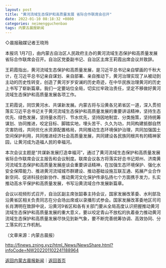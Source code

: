 ```yaml
---
layout: post
title: "黄河流域生态保护和高质量发展 省际合作联席会召开"
date: 2022-01-10 08:18:32 +0800
categories: neimengguchenbao
tags: 内蒙古晨报新闻
---
```

<p>◇晨报融媒记者王晓玲</p>
 <p>本报讯 1月7日，由内蒙古自治区人民政府主办的黄河流域生态保护和高质量发展省际合作联席会召开。自治区党委副书记、自治区主席王莉霞出席会议并致辞。</p>
 <p>王莉霞指出，黄河流域生态保护和高质量发展，是习近平总书记亲自擘画的千秋大计，在习近平总书记亲自谋划、亲自部署、亲自推动下，黄河治理实现了从被动到主动的历史性转变，创造了黄河岁岁安澜的历史奇迹，在中华民族治理黄河的历史上书写了崭新篇章。我们一定要站位全局，切实扛牢政治责任，坚定不移做好黄河流域生态保护和高质量发展各项工作。</p>
 <p>王莉霞说，同饮黄河水、共谋新发展。内蒙古将与沿黄各兄弟省区一道，深入贯彻落实习近平总书记关于黄河流域生态保护和高质量发展的重要讲话精神，坚持生态优先、绿色发展，坚持量水而行、节水优先，坚持因地制宜、分类施策，坚持统筹谋划、协同推进，咬定目标、脚踏实地，埋头苦干、久久为功，共同构建抵御自然灾害防线，共同优化水资源配置格局，共同推动生态环境保护治理，共同加强国土空间保护利用，共同推进经济社会高质量发展，共同建设各民族同根共有的精神家园，让黄河成为造福人民的幸福河。</p>
 <p>本次会议主题是“共谋新发展打造幸福河”，通过了黄河流域生态保护和高质量发展省际合作联席会议主报告和会议制度。联席会议各方将落实好总书记郑州、济南黄河流域生态保护和高质量发展座谈会重要讲话精神，在加强生态环境保护、强化水安全保障能力、推进黄河流域城市群建设、推动基础设施互联互通、拓展产业合作新空间、促进科技创新协作、推动黄河文化保护传承弘扬七个方面携手发力，扎实推动高水平保护和高质量发展，书写沿黄流域合作发展新篇章。</p>
 <p>会议以视频形式召开，自治区副主席张韶春主持会议，国家发展改革委、水利部及沿黄省区相关负责同志在分会场出席或以录播形式参会。国家发展改革委地区司司长肖渭明在致辞中说，沿黄河9省区和各有关部门要从全局高度认识把握推动黄河流域生态保护和高质量发展的重大意义，要以咬定青山不放松的执着奋力推动黄河流域生态保护和高质量发展尽快见到新气象，要不断完善统筹协调、高效协同、分工落实的工作机制。</p><p class="em_media">（文章来源：内蒙古晨报）</p>

<http://finews.zning.xyz/html_News/NewsShare.html?infoCode=NW202201102241188964>

[返回内蒙古晨报新闻](//finews.withounder.com/category/neimengguchenbao.html)｜[返回首页](//finews.withounder.com/)